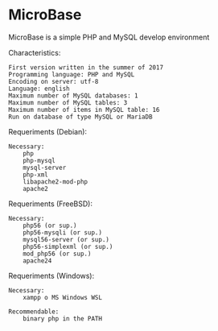 # MicroBase
MicroBase is a simple PHP and MySQL develop environment

 

Characteristics:

    First version written in the summer of 2017
    Programming language: PHP and MySQL
    Encoding on server: utf-8
    Language: english
    Maximum number of MySQL databases: 1
    Maximum number of MySQL tables: 3
    Maximum number of items in MySQL table: 16
    Run on database of type MySQL or MariaDB

 

Requeriments (Debian):

    Necessary:
        php
        php-mysql
        mysql-server
        php-xml
        libapache2-mod-php
        apache2

 

Requeriments (FreeBSD):

    Necessary:
        php56 (or sup.)
        php56-mysqli (or sup.)
        mysql56-server (or sup.)
        php56-simplexml (or sup.)
        mod_php56 (or sup.)
        apache24

 

Requeriments (Windows):

    Necessary:
        xampp o MS Windows WSL

    Recommendable:
        binary php in the PATH

 

